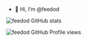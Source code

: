- 👋 Hi, I’m @feedod

![feedod GitHub stats](https://github-readme-stats.vercel.app/api?username=feedod&show_icons=true&theme=midnight-purple&hide_border=true&border_radius=20&include_all_commits=true&count_private=false)

![feedod GitHub Profile views](https://komarev.com/ghpvc/?username=feedod&color=blueviolet)